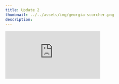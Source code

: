 ```yaml
---
title: Update 2
thumbnail: ../../assets/img/georgia-scorcher.png
description:
---
```

<div class="embed-wrapper"><iframe src="https://www.youtube.com/embed/bZUlKrWV5Y8?si=LIxjj0NdlSDzyrVO" title="YouTube video player" frameborder="0" allow="accelerometer; autoplay; clipboard-write; encrypted-media; gyroscope; picture-in-picture; web-share" referrerpolicy="strict-origin-when-cross-origin" allowfullscreen></iframe></div>
